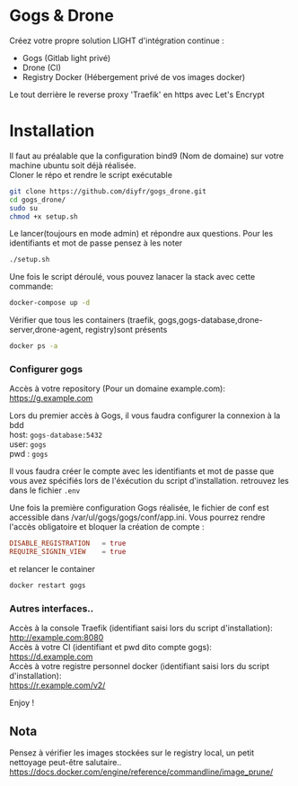 # Gogs & Drone 
Créez votre propre solution LIGHT d'intégration continue :  
- Gogs (Gitlab light privé)  
- Drone (CI)  
- Registry Docker (Hébergement privé de vos images docker)  

Le tout derrière le reverse proxy  'Traefik' en https avec Let's Encrypt  

# Installation
Il faut au préalable que la configuration bind9 (Nom de domaine) sur votre machine ubuntu soit déjà réalisée.  
Cloner le répo et rendre le script exécutable  
```bash
git clone https://github.com/diyfr/gogs_drone.git  
cd gogs_drone/  
sudo su  
chmod +x setup.sh  
```
Le lancer(toujours en mode admin) et répondre aux questions. Pour les identifiants et mot de passe pensez à les noter
```bash
./setup.sh
```
Une fois le script déroulé, vous pouvez lanacer la stack avec cette commande:  
```bash
docker-compose up -d
```
Vérifier que tous les containers (traefik, gogs,gogs-database,drone-server,drone-agent, registry)sont présents   
```bash
docker ps -a 
```

### Configurer gogs


Accès à votre repository (Pour un domaine example.com):   
https://g.example.com  

Lors du premier accès à Gogs, il vous faudra configurer la connexion à la bdd  
host: `gogs-database:5432`   
user: `gogs`  
pwd : `gogs`  

Il vous faudra créer le compte avec les identifiants et mot de passe que vous avez spécifiés lors de l'éxécution du script d'installation. retrouvez les dans le fichier `.env`  

Une fois la première configuration Gogs réalisée, le fichier de conf est accessible dans /var/ul/gogs/gogs/conf/app.ini. Vous pourrez rendre l'accès obligatoire  et bloquer la création de compte :

```conf
DISABLE_REGISTRATION   = true
REQUIRE_SIGNIN_VIEW    = true
```
et relancer le container 
```bash
docker restart gogs
```

### Autres interfaces..  
Accès à la console Traefik (identifiant saisi lors du script d'installation):  
http://example.com:8080  
Accès à votre CI (identifiant et pwd dito compte gogs):  
https://d.example.com  
Accès à votre registre personnel docker (identifiant saisi lors du script d'installation):  
https://r.example.com/v2/  

Enjoy !  


## Nota  
Pensez à vérifier les images stockées sur le registry local, un petit nettoyage peut-être salutaire..
https://docs.docker.com/engine/reference/commandline/image_prune/  


